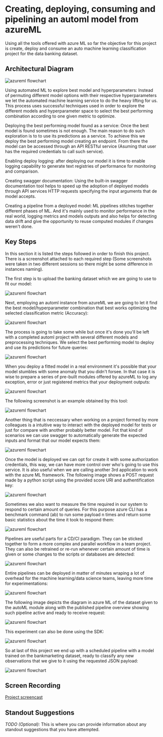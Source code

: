 # Creating, deploying, consuming and pipelining an automl model from azureML

Using all the tools offered with azure ML so far the objective for this project is create, deploy and consume an auto machine learning classification project for the data banking dataset.

## Architectural Diagram
![azureml flowchart](images/azureml_flowchart.png)

Using automated ML to explore best model and hyperparameters: Instead of permuting different model options with their respective hyperparameters we let the automated machine learning service to do the heavy lifting for us. This process uses successful techniques used in order to explore the different models and hyperparameter space to select the best performing combination according to one given metric to optimize.

Deploying the best performing model found as a service: Once the best model is found sometimes is not enough. The main reason to do such exploration is to to use its predictions as a service. To achieve this we deploy the best performing model creating an endpoint. From there the model can be accessed through an API RESTful service (Asuming that user has the required credentials to call such service).

Enabling deploy logging: after deploying our model it is time to enable logging capability to generate text registries of performance for monitoring and comparison.

Creating swagger documentation: Using the built-in swagger documentation tool helps to speed up the adoption of deployed models through API services HTTP requests specifying the input arguments that de model accepts.

Creating a pipeline from a deployed model: ML pipelines stitches together different phases of ML. And it's mainly used to monitor performance in the real world, logging metrics and models outputs and also helps for detecting data drift and give the opportunity to reuse computed modules if changes weren't done.


## Key Steps 

In this section it is listed the steps followed in order to finish this project. There is a screenshot attached to each required step (Some screenshots were taken in two different sessions so there might be some difference in instances naming).

The first step is to upload the banking dataset which we are going to use to fit our model:

![azureml flowchart](images/proyecto2/04_registered_dataset.PNG)

Next, employing an automl instance from azureML we are going to let it find the best model/hyperparameter combination that best works optimizing the selected classification metric (Accuracy):

![azureml flowchart](images/proyecto2_2/s2_best_model.PNG)

The process is going to take some while but once it's done you'll be left with a completed automl project with several different models and preprocessing techniques. We select the best performing model to deploy and use its predictions for future queries:

![azureml flowchart](images/proyecto2_2/s2_experiment_completed.PNG)

When you deploy a fitted model in a real environment it's possible that your model stumbles with some anomaly that you didn't forsee. In that case it is wise to prepare a series of pre-built modules offered by azureML to log any exception, error or just registered metrics that your deployment outputs:

![azureml flowchart](images/proyecto2_2/s3_application_insights_enabled.PNG)

The following screenshot is an example obtained by this tool:

![azureml flowchart](images/proyecto2_2/s3_logs_run.PNG)

Another thing that is neccessary when working on a project formed by more colleagues is a intuitive way to interact with the deployed model for tests or just for compare with another probably better model. Fot that kind of scenarios we can use swagger to automatically generate the expected inputs and format that our model expects them:

![azureml flowchart](images/proyecto2_2/s5_swagger_interact.PNG)

Once the model is deployed we can opt for create it with some authorization credentials, this way, we can have more control over who's going to use this service. It is also useful when we are calling another 3rd application to work with the azure ML framework. The following image shows a POST request made by a python script using the provided score URI and authentification key:

![azureml flowchart](images/proyecto2_2/s6_endppoint_run.PNG)

Sometimes we also want to measure the time required in our system to respond to certain amount of queries. For this purpose azure CLI has a benchmark command (ab) to run some payload n times and return some basic statistics about the time it took to respond them:

![azureml flowchart](images/proyecto2_2/s6_apache_benchmark.PNG)

Pipelines are useful parts for a CD/CI paradigm. They can be  sticked together to form a more complex and parallel workflow in a team project. They can also be retrained or re-run whenever certain amount of time is given or some changes to the scripts or databases are detected:

![azureml flowchart](images/proyecto2/13_pipeline_created.PNG)

Entire pipelines can be deployed in matter of minutes wraping a lot of overhead for the machine learning/data science teams, leaving more time for experimentations:

![azureml flowchart](images/proyecto2/14_pipeline_endpoint.PNG)

The following image depicts the diagram in azure ML of the dataset given to the autoML module along with the published pipeline overview showing such pipeline active and ready to receive request:

![azureml flowchart](images/proyecto2/15_bankmarketing_automl.PNG)

This experiment can also be done using the SDK:

![azureml flowchart](images/proyecto2/17_rundetails.PNG)

So at last of this project we end up with a scheduled pipeline with a model trained on the bankmarketing dataset, ready to classify any new observations that we give to it using the requested JSON payload:

![azureml flowchart](images/proyecto2/18_scheduled_run.PNG)

## Screen Recording
[Project screencast](https://youtu.be/IrqmbhqXVtE)

## Standout Suggestions
*TODO (Optional):* This is where you can provide information about any standout suggestions that you have attempted.

